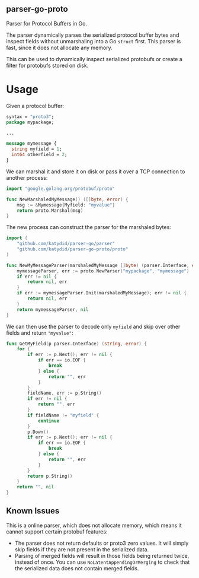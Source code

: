 ## parser-go-proto

Parser for Protocol Buffers in Go.

The parser dynamically parses the serialized protocol buffer bytes and inspect fields without unmarshaling into a Go `struct` first.
This parser is fast, since it does not allocate any memory.

This can be used to dynamically inspect serialized protobufs or create a filter for protobufs stored on disk.

# Usage

Given a protocol buffer:

```proto
syntax = "proto3";
package mypackage;

...

message mymessage {
  string myfield = 1;
  int64 otherfield = 2;
}
```

We can marshal it and store it on disk or pass it over a TCP connection to another process:

```go
import "google.golang.org/protobuf/proto"

func NewMarshaledMyMessage() ([]byte, error) {
	msg := &Mymessage{Myfield: "myvalue"}
	return proto.Marshal(msg)
}
```

The new process can construct the parser for the marshaled bytes:

```go
import (
    "github.com/katydid/parser-go/parser"
    "github.com/katydid/parser-go-proto/proto"
)

func NewMyMessageParser(marshaledMyMessage []byte) (parser.Interface, error) {
	mymessageParser, err := proto.NewParser("mypackage", "mymessage")
	if err != nil {
		return nil, err
	}
	if err := mymessageParser.Init(marshaledMyMessage); err != nil {
		return nil, err
	}
	return mymessageParser, nil
}
```

We can then use the parser to decode only `myfield` and skip over other fields and return `"myvalue"`:

```go
func GetMyField(p parser.Interface) (string, error) {
	for {
		if err := p.Next(); err != nil {
			if err == io.EOF {
				break
			} else {
				return "", err
			}
		}
		fieldName, err := p.String()
		if err != nil {
			return "", err
		}
		if fieldName != "myfield" {
			continue
		}
		p.Down()
		if err := p.Next(); err != nil {
			if err == io.EOF {
				break
			} else {
				return "", err
			}
		}
		return p.String()
	}
	return "", nil
}
```

## Known Issues

This is a online parser, which does not allocate memory, which means it cannot support certain protobuf features:

  * The parser does not return defaults or proto3 zero values. It will simply skip fields if they are not present in the serialized data.
  * Parsing of merged fields will result in those fields being returned twice, instead of once. You can use `NoLatentAppendingOrMerging` to check that the serialized data does not contain merged fields.

